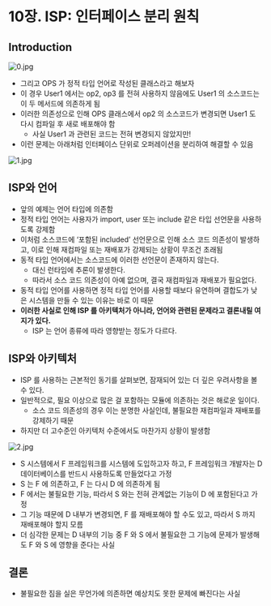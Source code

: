 # 10장. ISP: 인터페이스 분리 원칙

## Introduction

![0.jpg](/clean-architecture/img/chapter10/zhoon/0.jpg)

- 그리고 OPS 가 정적 타입 언어로 작성된 클래스라고 해보자
- 이 경우 User1 에서는 op2, op3 를 전혀 사용하지 않음에도 User1 의 소스코드는 이 두 메서드에 의존하게 됨
- 이러한 의존성으로 인해 OPS 클래스에서 op2 의 소스코드가 변경되면 User1 도 다시 컴파일 후 새로 배포해야 함
  - 사실 User1 과 관련된 코드는 전혀 변경되지 않았지만!
- 이런 문제는 아래처럼 인터페이스 단위로 오퍼레이션을 분리하여 해결할 수 있음

![1.jpg](/clean-architecture/img/chapter10/zhoon/1.jpg)

## ISP와 언어

- 앞의 예제는 언어 타입에 의존함
- 정적 타입 언어는 사용자가 import, user 또는 include 같은 타입 선언문을 사용하도록 강제함
- 이처럼 소스코드에 ‘포함된 included’ 선언문으로 인해 소스 코드 의존성이 발생하고, 이로 인해 재컴파일 또는 재배포가 강제되는 상황이 무조건 초래됨
- 동적 타입 언어에서는 소스코드에 이러한 선언문이 존재하지 않는다.
  - 대신 런타임에 추론이 발생한다.
  - 따라서 소스 코드 의존성이 아예 없으며, 결국 재컴파일과 재배포가 필요없다.
- 동적 타입 언어를 사용하면 정적 타입 언어를 사용할 때보다 유연하며 결합도가 낮은 시스템을 만들 수 있는 이유는 바로 이 때문
- **이러한 사실로 인해 ISP 를 아키텍처가 아니라, 언어와 관련된 문제라고 결론내릴 여지가 있다.**
  - ISP 는 언어 종류에 따라 영향받는 정도가 다르다.

## ISP와 아키텍처

- ISP 를 사용하는 근본적인 동기를 살펴보면, 잠재되어 있는 더 깊은 우려사항을 볼 수 있다.
- 일반적으로, 필요 이상으로 많은 걸 포함하는 모듈에 의존하는 것은 해로운 일이다.
  - 소스 코드 의존성의 경우 이는 분명한 사실인데, 불필요한 재컴파일과 재배포를 강제하기 때문
- 하지만 더 고수준인 아키텍처 수준에서도 마찬가지 상황이 발생함

![2.jpg](/clean-architecture/img/chapter10/zhoon/2.jpg)

- S 시스템에서 F 프레임워크를 시스템에 도입하고자 하고, F 프레임워크 개발자는 D 데이터베이스를 반드시 사용하도록 만들었다고 가정
- S 는 F 에 의존하고, F 는 다시 D 에 의존하게 됨
- F 에서는 불필요한 기능, 따라서 S 와는 전혀 관계없는 기능이 D 에 포함된다고 가정
- 그 기능 때문에 D 내부가 변경되면, F 를 재배포해야 할 수도 있고, 따라서 S 까지 재배포해야 할지 모름
- 더 심각한 문제는 D 내부의 기능 중 F 와 S 에서 불필요한 그 기능에 문제가 발생해도 F 와 S 에 영향을 준다는 사실

## 결론

- 불필요한 짐을 실은 무언가에 의존하면 예상치도 못한 문제에 빠진다는 사실
